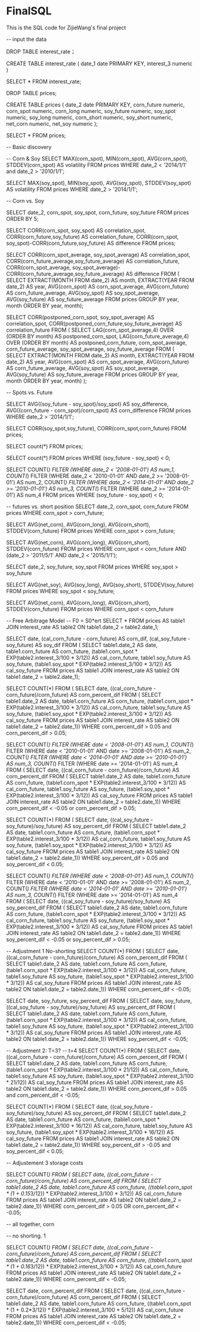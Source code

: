 # FinalSQL
This is the SQL code for ZijieWang's final project

-- input the data

DROP TABLE interest_rate；

CREATE TABLE interest_rate (
	date_1 date PRIMARY KEY,
	interest_3 numeric
)

SELECT * FROM interest_rate;

DROP TABLE prices;

CREATE TABLE prices (
	date_2 date PRIMARY KEY,
	corn_future numeric,
	corn_spot numeric,
	corn_long numeric,
	soy_future numeric,
	soy_spot numeric,
	soy_long numeric,
	corn_short numeric,
	soy_short numeric,
	net_corn numeric,
	net_soy numeric
);

SELECT * FROM prices;

-- Basic discovery

-- Corn & Soy
SELECT
	MAX(corn_spot),
	MIN(corn_spot),
	AVG(corn_spot),
	STDDEV(corn_spot) AS volatility
FROM prices
WHERE date_2 < '2014/1/1' and date_2 > '2010/1/1';

SELECT
	MAX(soy_spot),
	MIN(soy_spot),
	AVG(soy_spot),
	STDDEV(soy_spot) AS volatility
FROM prices
WHERE date_2 > '2014/1/1';

-- Corn vs. Soy

SELECT
	date_2,
	corn_spot,
	soy_spot,
	corn_future,
	soy_future
FROM prices
ORDER BY 5;

SELECT 
	CORR(corn_spot, soy_spot) AS correlation_spot,
	CORR(corn_future,soy_future) AS correlation_future,
	CORR(corn_spot, soy_spot)-CORR(corn_future,soy_future) AS difference
FROM prices;

SELECT 
	CORR(corn_spot_average, soy_spot_average) AS correlation_spot,
	CORR(corn_future_average,soy_future_average) AS correlation_future,
	CORR(corn_spot_average, soy_spot_average)-CORR(corn_future_average,soy_future_average) AS difference
FROM (
SELECT
  EXTRACT(MONTH FROM date_2) AS month,
  EXTRACT(YEAR FROM date_2) AS year,
  AVG(corn_spot) AS corn_spot_average,
  AVG(corn_future) AS corn_future_average,
  AVG(soy_spot) AS soy_spot_average,
  AVG(soy_future) AS soy_future_average
FROM prices
GROUP BY year, month
ORDER BY year, month);


SELECT 
	CORR(postponed_corn_spot, soy_spot_average) AS correlation_spot,
	CORR(postponed_corn_future,soy_future_average) AS correlation_future
FROM (
	SELECT
		LAG(corn_spot_average,4) OVER (ORDER BY month) AS postponed_corn_spot,
		LAG(corn_future_average,4) OVER (ORDER BY month) AS postponed_corn_future,
		corn_spot_average,
		corn_future_average,
		soy_spot_average,
		soy_future_average
	FROM (
		SELECT
  			EXTRACT(MONTH FROM date_2) AS month,
  			EXTRACT(YEAR FROM date_2) AS year,
  			AVG(corn_spot) AS corn_spot_average,
  			AVG(corn_future) AS corn_future_average,
  			AVG(soy_spot) AS soy_spot_average,
  			AVG(soy_future) AS soy_future_average
		FROM prices
		GROUP BY year, month
		ORDER BY year, month)
);

-- Spots vs. Future
	
SELECT
    AVG((soy_future - soy_spot)/soy_spot) AS soy_difference,
    AVG((corn_future - corn_spot)/corn_spot) AS corn_difference
FROM prices
WHERE date_2 > '2014/1/1';


SELECT
	CORR(soy_spot,soy_future),
	CORR(corn_spot,corn_future)
FROM prices;

SELECT count(*)
FROM prices;

SELECT count(*)
FROM prices
WHERE  (soy_future - soy_spot) < 0;


SELECT
  COUNT(*) FILTER (WHERE date_2 < '2008-01-01') AS num_1,
  COUNT(*) FILTER (WHERE date_2 < '2010-01-01' AND date_2 >= '2008-01-01') AS num_2,
  COUNT(*) FILTER (WHERE date_2 < '2014-01-01' AND date_2 >= '2010-01-01') AS num_3,
  COUNT(*) FILTER (WHERE date_2 >= '2014-01-01') AS num_4
FROM prices
WHERE (soy_future - soy_spot) < 0;

-- futures vs. short position
SELECT
	date_2,
	corn_spot,
	corn_future
FROM prices
WHERE corn_spot > corn_future;


SELECT
	AVG(net_corn),
	AVG(corn_long),
	AVG(corn_short),
	STDDEV(corn_future)
FROM prices
WHERE corn_spot > corn_future;

SELECT
	AVG(net_corn),
	AVG(corn_long),
	AVG(corn_short),
	STDDEV(corn_future)
FROM prices
WHERE corn_spot < corn_future AND (date_2 > '2011/5/1' AND date_2 < '2015/1/1');

SELECT
	date_2,
	soy_future,
	soy_spot
FROM prices
WHERE soy_spot > soy_future

SELECT
	AVG(net_soy),
	AVG(soy_long),
	AVG(soy_short),
	STDDEV(soy_future)
FROM prices
WHERE soy_spot < soy_future;

SELECT
	AVG(net_corn),
	AVG(corn_long),
	AVG(corn_short),
	STDDEV(corn_future)
FROM prices
WHERE corn_spot < corn_future


-- Free Arbitrage Model
-- F0 = S0*ert
SELECT *
FROM prices AS table1
JOIN interest_rate AS table2 ON table1.date_2 = table2.date_1;



SELECT
	date,
	(cal_corn_future - corn_future) AS corn_dif,
	(cal_soy_future - soy_future) AS soy_dif
FROM (
SELECT 
	table1.date_2 AS date,
	table1.corn_future AS corn_future,
	(table1.corn_spot * EXP(table2.interest_3/100 * 3/12)) AS cal_corn_future,
	table1.soy_future AS soy_future,
	(table1.soy_spot * EXP(table2.interest_3/100 * 3/12)) AS cal_soy_future
FROM prices AS table1
JOIN interest_rate AS table2 ON table1.date_2 = table2.date_1);


SELECT
	COUNT(*)
FROM (
SELECT
	date,
	((cal_corn_future - corn_future)/corn_future) AS corn_percent_dif
FROM (
SELECT 
	table1.date_2 AS date,
	table1.corn_future AS corn_future,
	(table1.corn_spot * EXP(table2.interest_3/100 * 3/12)) AS cal_corn_future,
	table1.soy_future AS soy_future,
	(table1.soy_spot * EXP(table2.interest_3/100 * 3/12)) AS cal_soy_future
FROM prices AS table1
JOIN interest_rate AS table2 ON table1.date_2 = table2.date_1))
WHERE corn_percent_dif > 0.05 and corn_percent_dif > 0.05;




SELECT
	COUNT(*) FILTER (WHERE date < '2008-01-01') AS num_1,
	COUNT(*) FILTER (WHERE date < '2010-01-01' AND date >= '2008-01-01') AS num_2,
	COUNT(*) FILTER (WHERE date < '2014-01-01' AND date >= '2010-01-01') AS num_3,
	COUNT(*) FILTER (WHERE date >= '2014-01-01') AS num_4
FROM (
SELECT
	date,
	((cal_corn_future - corn_future)/corn_future) AS corn_percent_dif
FROM (
SELECT 
	table1.date_2 AS date,
	table1.corn_future AS corn_future,
	(table1.corn_spot * EXP(table2.interest_3/100 * 3/12)) AS cal_corn_future,
	table1.soy_future AS soy_future,
	(table1.soy_spot * EXP(table2.interest_3/100 * 3/12)) AS cal_soy_future
FROM prices AS table1
JOIN interest_rate AS table2 ON table1.date_2 = table2.date_1))
WHERE corn_percent_dif < -0.05 or corn_percent_dif > 0.05;

SELECT
	COUNT(*)
FROM (
SELECT
	date,
	((cal_soy_future - soy_future)/soy_future) AS soy_percent_dif
FROM (
SELECT 
	table1.date_2 AS date,
	table1.corn_future AS corn_future,
	(table1.corn_spot * EXP(table2.interest_3/100 * 3/12)) AS cal_corn_future,
	table1.soy_future AS soy_future,
	(table1.soy_spot * EXP(table2.interest_3/100 * 3/12)) AS cal_soy_future
FROM prices AS table1
JOIN interest_rate AS table2 ON table1.date_2 = table2.date_1))
WHERE soy_percent_dif > 0.05 and soy_percent_dif < 0.05;

SELECT
	COUNT(*) FILTER (WHERE date < '2008-01-01') AS num_1,
	COUNT(*) FILTER (WHERE date < '2010-01-01' AND date >= '2008-01-01') AS num_2,
	COUNT(*) FILTER (WHERE date < '2014-01-01' AND date >= '2010-01-01') AS num_3,
	COUNT(*) FILTER (WHERE date >= '2014-01-01') AS num_4
FROM (
SELECT
	date,
	((cal_soy_future - soy_future)/soy_future) AS soy_percent_dif
FROM (
SELECT 
	table1.date_2 AS date,
	table1.corn_future AS corn_future,
	(table1.corn_spot * EXP(table2.interest_3/100 * 3/12)) AS cal_corn_future,
	table1.soy_future AS soy_future,
	(table1.soy_spot * EXP(table2.interest_3/100 * 3/12)) AS cal_soy_future
FROM prices AS table1
JOIN interest_rate AS table2 ON table1.date_2 = table2.date_1))
WHERE soy_percent_dif < -0.05 or soy_percent_dif > 0.05;

-- Adjustment 1 No-shorting
SELECT
	COUNT(*)
FROM (
SELECT
	date,
	((cal_corn_future - corn_future)/corn_future) AS corn_percent_dif
FROM (
SELECT 
	table1.date_2 AS date,
	table1.corn_future AS corn_future,
	(table1.corn_spot * EXP(table2.interest_3/100 * 3/12)) AS cal_corn_future,
	table1.soy_future AS soy_future,
	(table1.soy_spot * EXP(table2.interest_3/100 * 3/12)) AS cal_soy_future
FROM prices AS table1
JOIN interest_rate AS table2 ON table1.date_2 = table2.date_1))
WHERE corn_percent_dif < -0.05;

SELECT
	date,
	soy_future,
	soy_percent_dif
FROM (
SELECT
	date,
	soy_future,
	((cal_soy_future - soy_future)/soy_future) AS soy_percent_dif
FROM (
SELECT 
	table1.date_2 AS date,
	table1.corn_future AS corn_future,
	(table1.corn_spot * EXP(table2.interest_3/100 * 3/12)) AS cal_corn_future,
	table1.soy_future AS soy_future,
	(table1.soy_spot * EXP(table2.interest_3/100 * 3/12)) AS cal_soy_future
FROM prices AS table1
JOIN interest_rate AS table2 ON table1.date_2 = table2.date_1))
WHERE soy_percent_dif < -0.05;

-- Adjustment 2: T=3? 
-- t=4
SELECT
	COUNT(*)
FROM (
SELECT
	date,
	((cal_corn_future - corn_future)/corn_future) AS corn_percent_dif
FROM (
SELECT 
	table1.date_2 AS date,
	table1.corn_future AS corn_future,
	(table1.corn_spot * EXP(table2.interest_3/100 * 21/12)) AS cal_corn_future,
	table1.soy_future AS soy_future,
	(table1.soy_spot * EXP(table2.interest_3/100 * 21/12)) AS cal_soy_future
FROM prices AS table1
JOIN interest_rate AS table2 ON table1.date_2 = table2.date_1))
WHERE corn_percent_dif > 0.05 and corn_percent_dif < -0.05;


SELECT
	COUNT(*)
FROM (
SELECT
	date,
	((cal_soy_future - soy_future)/soy_future) AS soy_percent_dif
FROM (
SELECT 
	table1.date_2 AS date,
	table1.corn_future AS corn_future,
	(table1.corn_spot * EXP(table2.interest_3/100 * 16/12)) AS cal_corn_future,
	table1.soy_future AS soy_future,
	(table1.soy_spot * EXP(table2.interest_3/100 * 16/12)) AS cal_soy_future
FROM prices AS table1
JOIN interest_rate AS table2 ON table1.date_2 = table2.date_1))
WHERE soy_percent_dif > -0.05 and soy_percent_dif < 0.05;


-- Adjustement 3 storage costs

SELECT
	COUNT(*)
FROM (
SELECT
	date,
	((cal_corn_future - corn_future)/corn_future) AS corn_percent_dif
FROM (
SELECT 
	table1.date_2 AS date,
	table1.corn_future AS corn_future,
	((table1.corn_spot * (1 + 0.15*3/12)) * EXP(table2.interest_3/100 * 3/12)) AS cal_corn_future
FROM prices AS table1
JOIN interest_rate AS table2 ON table1.date_2 = table2.date_1))
WHERE corn_percent_dif > 0.05 OR corn_percent_dif < -0.05;

-- all together, corn

-- no shorting. 1

SELECT
	COUNT(*)
FROM (
SELECT
	date,
	((cal_corn_future - corn_future)/corn_future) AS corn_percent_dif
FROM (
SELECT 
	table1.date_2 AS date,
	table1.corn_future AS corn_future,
	((table1.corn_spot * (1 + 0.16*3/12)) * EXP(table2.interest_3/100 * 3/12)) AS cal_corn_future
FROM prices AS table1
JOIN interest_rate AS table2 ON table1.date_2 = table2.date_1))
WHERE corn_percent_dif < -0.05;
	
SELECT
	date,
	corn_percent_dif
FROM (
SELECT
	date,
	((cal_corn_future - corn_future)/corn_future) AS corn_percent_dif
FROM (
SELECT 
	table1.date_2 AS date,
	table1.corn_future AS corn_future,
	((table1.corn_spot * (1 + 0.2*3/12)) * EXP(table2.interest_3/100 * 5/12)) AS cal_corn_future
FROM prices AS table1
JOIN interest_rate AS table2 ON table1.date_2 = table2.date_1))
WHERE corn_percent_dif < -0.05;


